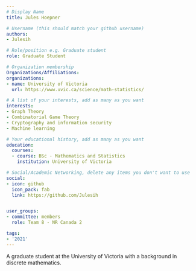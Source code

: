 ```yaml
---
# Display Name
title: Jules Hoepner

# Username (this should match your github username)
authors:
- Julesih

# Role/position e.g. Graduate student
role: Graduate Student

# Organization membership
Organizations/Affiliations:
organizations:
- name: University of Victoria
  url: https://www.uvic.ca/science/math-statistics/

# A list of your interests, add as many as you want
interests:
- Graph Theory
- Combinatorial Game Theory
- Cryptography and information security
- Machine learning

# Your educational history, add as many as you want
education:
  courses:
  - course: BSc - Mathematics and Statistics
    institution: University of Victoria

# Social/Academic Networking, delete any items you don't want to use
social:
- icon: github
  icon_pack: fab
  link: https://github.com/Julesih


user_groups:
- committee: members
  role: Team 8 - NR Canada 2

tags:
- '2021'
---
```

A graduate student at the University of Victoria with a background in discrete mathematics.
